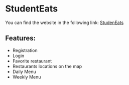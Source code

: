 # StudentEats

You can find the website in the following link: [StudenEats](https://users.metropolia.fi/~arttuvo/studenteats/)

## Features:

- Registration
- Login
- Favorite restaurant
- Restaurants locations on the map
- Daily Menu
- Weekly Menu
